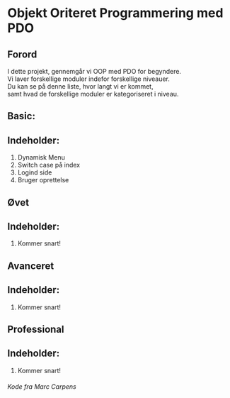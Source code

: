 # Objekt Oriteret Programmering med PDO

## Forord
I dette projekt, gennemgår vi OOP med PDO for begyndere. <br>
Vi laver forskellige moduler indefor forskellige niveauer.<br>
Du kan se på denne liste, hvor langt vi er kommet,<br>
samt hvad de forskellige moduler er kategoriseret i niveau.

## Basic:
## Indeholder:
1) Dynamisk Menu
2) Switch case på index
3) Logind side
4) Bruger oprettelse

## Øvet
## Indeholder:
1) Kommer snart!


## Avanceret 
## Indeholder:
1) Kommer snart!


## Professional
## Indeholder:
1) Kommer snart! 

###### Kode fra Marc Carpens 